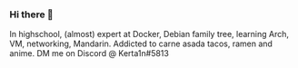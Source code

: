 ### Hi there 👋


In highschool, (almost) expert at Docker, Debian family tree, learning Arch, VM, networking, Mandarin. Addicted to carne asada tacos, ramen and anime. DM me on Discord @ Kerta1n#5813
<!--
**kerta1n/kerta1n** is a ✨ _special_ ✨ repository because its `README.md` (this file) appears on your GitHub profile.

Here are some ideas to get you started:

- 🔭 I’m currently working on ...
- 🌱 I’m currently learning ...
- 👯 I’m looking to collaborate on ...
- 🤔 I’m looking for help with ...
- 💬 Ask me about ...
- 📫 How to reach me: ...
- 😄 Pronouns: ...
- ⚡ Fun fact: ...
-->
